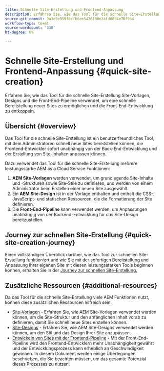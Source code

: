 ```yaml
---
title: Schnelle Site-Erstellung und Frontend-Anpassung
description: Erfahren Sie, wie das Tool für die schnelle Site-Erstellung Site-Vorlagen, Designs und die Front-End-Pipeline verwendet, um eine schnelle Bereitstellung neuer Sites zu ermöglichen und die Front-End-Entwicklung zu entkoppeln.
source-git-commit: 9a3e9e959f0cfb6ee5426190e2afd6894e76f964
workflow-type: tm+mt
source-wordcount: '330'
ht-degree: 0%

---
```



# Schnelle Site-Erstellung und Frontend-Anpassung {#quick-site-creation}

Erfahren Sie, wie das Tool für die schnelle Site-Erstellung Site-Vorlagen, Designs und die Front-End-Pipeline verwendet, um eine schnelle Bereitstellung neuer Sites zu ermöglichen und die Front-End-Entwicklung zu entkoppeln.

## Übersicht {#overview}

Das Tool für die schnelle Site-Erstellung ist ein benutzerfreundliches Tool, mit dem Administratoren schnell neue Sites bereitstellen können, die Frontend-Entwickler sofort unabhängig von der Back-End-Entwicklung und der Erstellung von Site-Inhalten anpassen können.

Dazu verwendet das Tool für die schnelle Site-Erstellung mehrere leistungsstarke AEM as a Cloud Service Funktionen:

1. **AEM Site-Vorlagen** werden verwendet, um grundlegende Site-Inhalte und -Strukturen sowie Site-Stile zu definieren, und werden von einem Administrator beim Erstellen einer neuen Site ausgewählt.
1. Ein **AEM Site-Design** ist in der Vorlage enthalten und enthält die CSS-, JavaScript- und statischen Ressourcen, die die Formatierung der Site definieren.
1. Die **Front-End-Pipeline** kann verwendet werden, um Anpassungen unabhängig von der Backend-Entwicklung für das Site-Design bereitzustellen.

## Journey zur schnellen Site-Erstellung {#quick-site-creation-journey}

Einen vollständigen Überblick darüber, wie das Tool zur schnellen Site-Erstellung funktioniert und wie Sie mit der sofortigen Bereitstellung und Anpassung Ihrer eigenen Site mit diesen leistungsstarken Tools beginnen können, erhalten Sie in der [Journey zur schnellen Site-Erstellung.](/help/journey-sites/quick-site/overview.md)

## Zusätzliche Ressourcen {#additional-resources}

Da das Tool für die schnelle Site-Erstellung viele AEM Funktionen nutzt, können diese zusätzlichen Ressourcen hilfreich sein.

* [Site-Vorlagen](/help/sites-cloud/administering/site-creation/site-templates.md) - Erfahren Sie, wie AEM Site-Vorlagen verwendet werden können, um die Site-Struktur und den anfänglichen Inhalt vorab zu definieren, damit Sie schnell neue Sites erstellen können.
* [Site-Designs](/help/sites-cloud/administering/site-creation/site-themes.md) - Erfahren Sie, wie AEM Site-Designs verwendet werden können, um den Stil und das Design Ihrer Site anzupassen.
* [Entwickeln von Sites mit der Frontend-Pipeline](/help/implementing/developing/introduction/developing-with-front-end-pipelines.md) - Mit der Front-End-Pipeline wird den Frontend-Entwicklern mehr Unabhängigkeit gewährt und der Entwicklungsprozess kann erheblich an Geschwindigkeit gewinnen. In diesem Dokument werden einige Überlegungen beschrieben, die Sie beachten müssen, um das gesamte Potenzial dieses Prozesses zu nutzen.
